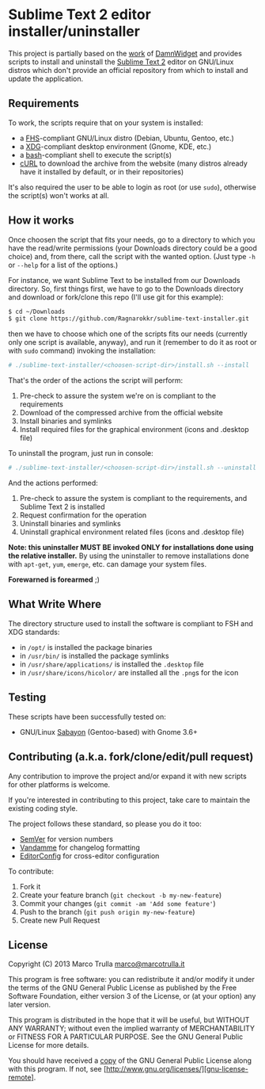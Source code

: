 # Sublime Text 2 editor installer/uninstaller

This project is partially based on the [work][DamnWidget-work] of [DamnWidget][]
and provides scripts to install and uninstall the [Sublime Text 2][sublime-text]
editor on GNU/Linux distros which don't provide an official repository from which
to install and update the application.


## Requirements

To work, the scripts require that on your system is installed:

- a [FHS][]-compliant GNU/Linux distro (Debian, Ubuntu, Gentoo, etc.)
- a [XDG][]-compliant desktop environment (Gnome, KDE, etc.)
- a [bash][]-compliant shell to execute the script(s)
- [cURL][] to download the archive from the website (many distros already have
  it installed by default, or in their repositories)

It's also required the user to be able to login as root (or use `sudo`),
otherwise the script(s) won't works at all.


## How it works

Once choosen the script that fits your needs, go to a directory to which you
have the read/write permissions (your Downloads directory could be a good choice)
and, from there, call the script with the wanted option. (Just type `-h` or
`--help` for a list of the options.)

For instance, we want Sublime Text to be installed from our Downloads directory.
So, first things first, we have to go to the Downloads directory and download
or fork/clone this repo (I'll use git for this example):

```bash
$ cd ~/Downloads
$ git clone https://github.com/Ragnarokkr/sublime-text-installer.git
```

then we have to choose which one of the scripts fits our needs (currently only
one script is available, anyway), and run it (remember to do it as root or
with `sudo` command) invoking the installation:

```bash
# ./sublime-text-installer/<choosen-script-dir>/install.sh --install
```

That's the order of the actions the script will perform:

1. Pre-check to assure the system we're on is compliant to the requirements
2. Download of the compressed archive from the official website
3. Install binaries and symlinks
4. Install required files for the graphical environment (icons and .desktop file)

To uninstall the program, just run in console:

```bash
# ./sublime-text-installer/<choosen-script-dir>/install.sh --uninstall
```

And the actions performed:

1. Pre-check to assure the system is compliant to the requirements, and
   Sublime Text 2 is installed
2. Request confirmation for the operation
3. Uninstall binaries and symlinks
4. Uninstall graphical environment related files (icons and .desktop file)

**Note: this uninstaller MUST BE invoked ONLY for installations done using the
relative installer.** By using the uninstaller to remove installations done with
`apt-get`, `yum`, `emerge`, etc. can damage your system files.

**Forewarned is forearmed** ;)


## What Write Where

The directory structure used to install the software is compliant to FSH and
XDG standards:

- in `/opt/` is installed the package binaries
- in `/usr/bin/` is installed the package symlinks
- in `/usr/share/applications/` is installed the `.desktop` file
- in `/usr/share/icons/hicolor/` are installed all the `.png`s for the icon


## Testing

These scripts have been successfully tested on:

- GNU/Linux [Sabayon][] (Gentoo-based) with Gnome 3.6+


## Contributing (a.k.a. fork/clone/edit/pull request)

Any contribution to improve the project and/or expand it with new scripts for
other platforms is welcome.

If you're interested in contributing to this project, take care to maintain the
existing coding style.

The project follows these standard, so please you do it too:

* [SemVer][] for version numbers
* [Vandamme][] for changelog formatting
* [EditorConfig][] for cross-editor configuration

To contribute:

1. Fork it
2. Create your feature branch (`git checkout -b my-new-feature`)
3. Commit your changes (`git commit -am 'Add some feature'`)
4. Push to the branch (`git push origin my-new-feature`)
5. Create new Pull Request


## License

Copyright (C) 2013 Marco Trulla <marco@marcotrulla.it>

This program is free software: you can redistribute it and/or modify
it under the terms of the GNU General Public License as published by
the Free Software Foundation, either version 3 of the License, or
(at your option) any later version.

This program is distributed in the hope that it will be useful,
but WITHOUT ANY WARRANTY; without even the implied warranty of
MERCHANTABILITY or FITNESS FOR A PARTICULAR PURPOSE.  See the
GNU General Public License for more details.

You should have received a [copy][gnu-license-local] of the GNU General
Public License along with this program.  If not, see
[http://www.gnu.org/licenses/][gnu-license-remote].


[DamnWidget]: https://github.com/DamnWidget
[DamnWidget-work]: https://github.com/DamnWidget/sublime-text

[sublime-text]: http://www.sublimetext.com/
[bash]: http://www.gnu.org/software/bash/manual/bashref.html
[cURL]: http://curl.haxx.se/

[FHS]: http://en.wikipedia.org/wiki/Filesystem_Hierarchy_Standard
[XDG]: http://en.wikipedia.org/wiki/Freedesktop.org
[SemVer]: http://semver.org/
[Vandamme]: https://github.com/tech-angels/vandamme
[EditorConfig]: http://editorconfig.org/

[Gnome]: http://www.gnome.org/
[Sabayon]: http://www.sabayon.org/

[gnu-license-local]: LICENSE.txt
[gnu-license-remote]: http://www.gnu.org/licenses/
